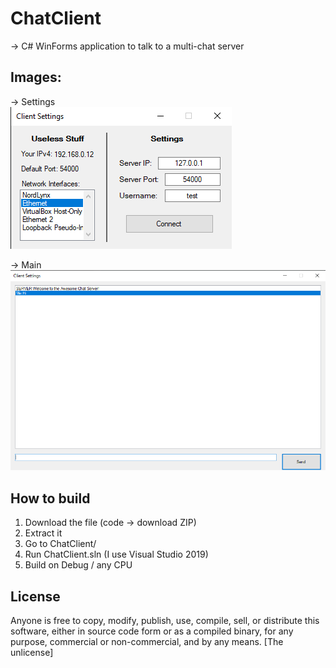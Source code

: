 # ChatClient
-> C# WinForms application to talk to a multi-chat server
## Images:    
-> Settings         
![alt text](https://github.com/Wtf-Is-This-x1337/ChatClient/blob/main/images/settings.png?raw=true)
              
-> Main         
![alt text](https://github.com/Wtf-Is-This-x1337/ChatClient/blob/main/images/main.png?raw=true)     

## How to build
1. Download the file (code -> download ZIP)
2. Extract it
3. Go to ChatClient/
4. Run ChatClient.sln (I use Visual Studio 2019)
5. Build on Debug / any CPU
          
## License
Anyone is free to copy, modify, publish, use, compile, sell, or distribute this software, either in source code form or as a compiled binary, for any purpose, commercial or non-commercial, and by any means. [The unlicense]
